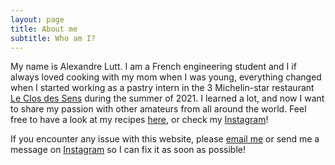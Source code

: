 ```yaml
---
layout: page
title: About me
subtitle: Who am I?
---
```


<p>My name is Alexandre Lutt. I am a French engineering student and I if always loved cooking with my mom when I was young, everything changed when I started working as a pastry intern in the 3 Michelin-star restaurant <a href="https://www.closdessens.com">Le Clos des Sens</a> during the summer of 2021. I learned a lot, and now I want to share my passion with other amateurs from all around the world. Feel free to have a look at my recipes <a href="https://alexandrelutt.github.io/pages/pastry/">here</a>, or check my <a href="https://www.instagram.com/au_relais_croustillant/">Instagram</a>!</p>

<p>If you encounter any issue with this website, please <a href="mailto:contact@au-relais-croustillant.com">email me</a> or send me a message on <a href="https://www.instagram.com/au_relais_croustillant/">Instagram</a> so I can fix it as soon as possible!</p>
